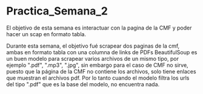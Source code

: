 # Practica_Semana_2
El objetivo de esta semana es interactuar con la pagina de la CMF y poder hacer un scap en formato tabla.  

Durante esta semana, el objetivo fué scrapear dos paginas de la cmf, ambas en formato tabla con una columna de links de PDFs BeautifulSoup es un buen modelo para scrapear varios archivos de un mismo tipo, por ejemplo ".pdf", ".mp3", ".jpg", sin embargo para el caso de CMF no sirve, puesto que la página de la CMF no contiene los archivos, solo tiene enlaces que muestran el archivos pdf. Por lo tanto cuando el modelo filtra los urls del tipo ".pdf" que es la base del modelo, no encuentra nada.